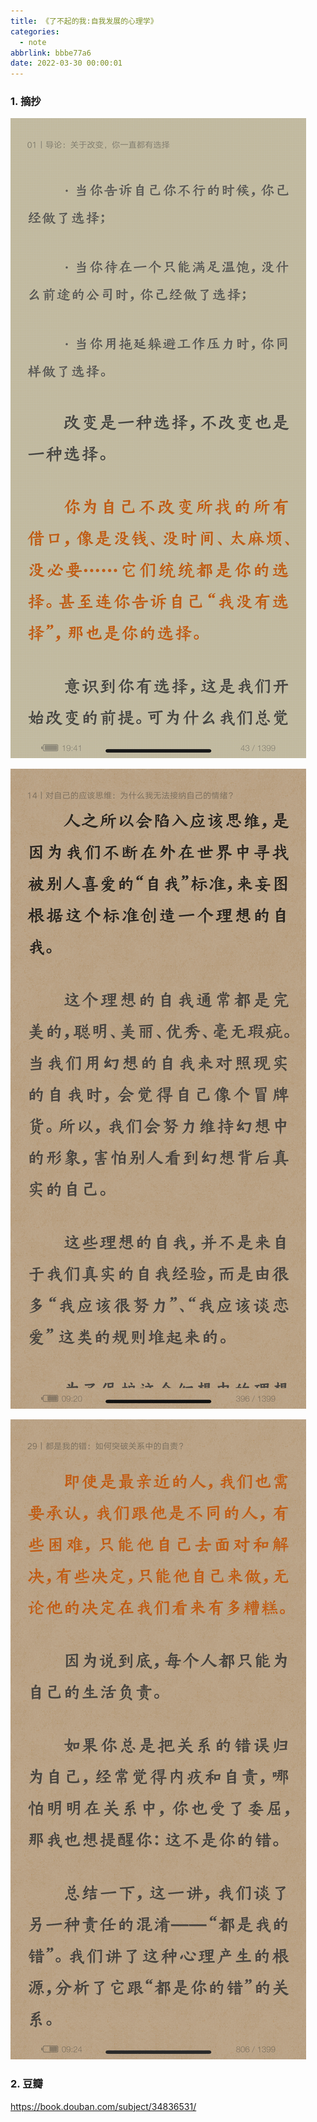 ```yaml
---
title: 《了不起的我:自我发展的心理学》
categories:
  - note
abbrlink: bbbe77a6
date: 2022-03-30 00:00:01
---
```


### 1.  摘抄

![1](2022-03-30了不起的我/1.png)

![1](2022-03-30了不起的我/2.png)

![1](2022-03-30了不起的我/3.png)

### 2. 豆瓣

https://book.douban.com/subject/34836531/